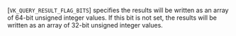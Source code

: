 [`VK_QUERY_RESULT_FLAG_BITS`] specifies the results will be written as an
array of 64-bit unsigned integer values.
If this bit is not set, the results will be written as an array of
32-bit unsigned integer values.